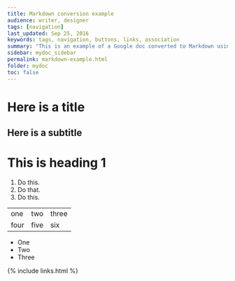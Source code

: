 ```yaml
---
title: Markdown conversion example
audience: writer, designer
tags: [navigation]
last_updated: Sep 25, 2016
keywords: tags, navigation, buttons, links, association
summary: "This is an example of a Google doc converted to Markdown using the add-on gd2md-html"
sidebar: mydoc_sidebar
permalink: markdown-example.html
folder: mydoc
toc: false
---
```


# Here is a title


## Here is a subtitle


# This is heading 1



1.  Do this.
1.  Do that.
1.  Do this.

<table>
  <tr>
   <td>
one
   </td>
   <td>two
   </td>
   <td>three
   </td>
  </tr>
  <tr>
   <td>four
   </td>
   <td>five 
   </td>
   <td>six
   </td>
  </tr>
</table>




*   One
*   Two 
*   Three



{% include links.html %}
